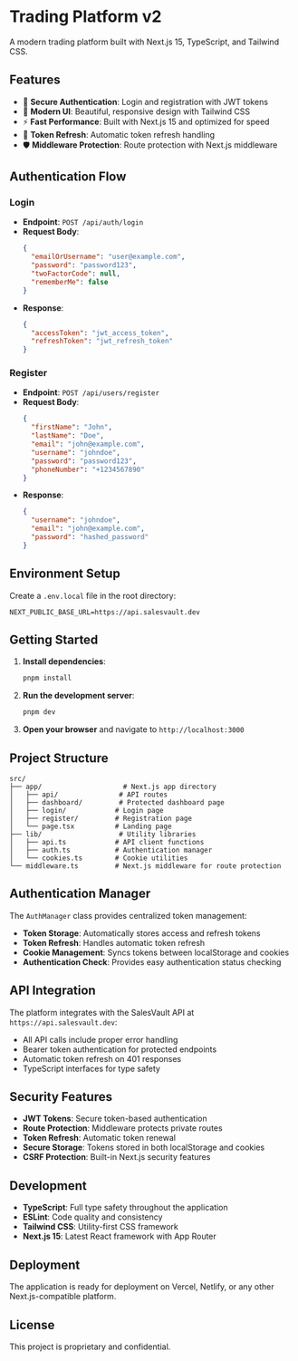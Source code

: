# Trading Platform v2

A modern trading platform built with Next.js 15, TypeScript, and Tailwind CSS.

## Features

- 🔐 **Secure Authentication**: Login and registration with JWT tokens
- 🎨 **Modern UI**: Beautiful, responsive design with Tailwind CSS
- ⚡ **Fast Performance**: Built with Next.js 15 and optimized for speed
- 🔄 **Token Refresh**: Automatic token refresh handling
- 🛡️ **Middleware Protection**: Route protection with Next.js middleware

## Authentication Flow

### Login
- **Endpoint**: `POST /api/auth/login`
- **Request Body**:
  ```json
  {
    "emailOrUsername": "user@example.com",
    "password": "password123",
    "twoFactorCode": null,
    "rememberMe": false
  }
  ```
- **Response**:
  ```json
  {
    "accessToken": "jwt_access_token",
    "refreshToken": "jwt_refresh_token"
  }
  ```

### Register
- **Endpoint**: `POST /api/users/register`
- **Request Body**:
  ```json
  {
    "firstName": "John",
    "lastName": "Doe",
    "email": "john@example.com",
    "username": "johndoe",
    "password": "password123",
    "phoneNumber": "+1234567890"
  }
  ```
- **Response**:
  ```json
  {
    "username": "johndoe",
    "email": "john@example.com",
    "password": "hashed_password"
  }
  ```

## Environment Setup

Create a `.env.local` file in the root directory:

```env
NEXT_PUBLIC_BASE_URL=https://api.salesvault.dev
```

## Getting Started

1. **Install dependencies**:
   ```bash
   pnpm install
   ```

2. **Run the development server**:
   ```bash
   pnpm dev
   ```

3. **Open your browser** and navigate to `http://localhost:3000`

## Project Structure

```
src/
├── app/                    # Next.js app directory
│   ├── api/               # API routes
│   ├── dashboard/         # Protected dashboard page
│   ├── login/            # Login page
│   ├── register/         # Registration page
│   └── page.tsx          # Landing page
├── lib/                   # Utility libraries
│   ├── api.ts            # API client functions
│   ├── auth.ts           # Authentication manager
│   └── cookies.ts        # Cookie utilities
└── middleware.ts         # Next.js middleware for route protection
```

## Authentication Manager

The `AuthManager` class provides centralized token management:

- **Token Storage**: Automatically stores access and refresh tokens
- **Token Refresh**: Handles automatic token refresh
- **Cookie Management**: Syncs tokens between localStorage and cookies
- **Authentication Check**: Provides easy authentication status checking

## API Integration

The platform integrates with the SalesVault API at `https://api.salesvault.dev`:

- All API calls include proper error handling
- Bearer token authentication for protected endpoints
- Automatic token refresh on 401 responses
- TypeScript interfaces for type safety

## Security Features

- **JWT Tokens**: Secure token-based authentication
- **Route Protection**: Middleware protects private routes
- **Token Refresh**: Automatic token renewal
- **Secure Storage**: Tokens stored in both localStorage and cookies
- **CSRF Protection**: Built-in Next.js security features

## Development

- **TypeScript**: Full type safety throughout the application
- **ESLint**: Code quality and consistency
- **Tailwind CSS**: Utility-first CSS framework
- **Next.js 15**: Latest React framework with App Router

## Deployment

The application is ready for deployment on Vercel, Netlify, or any other Next.js-compatible platform.

## License

This project is proprietary and confidential.
